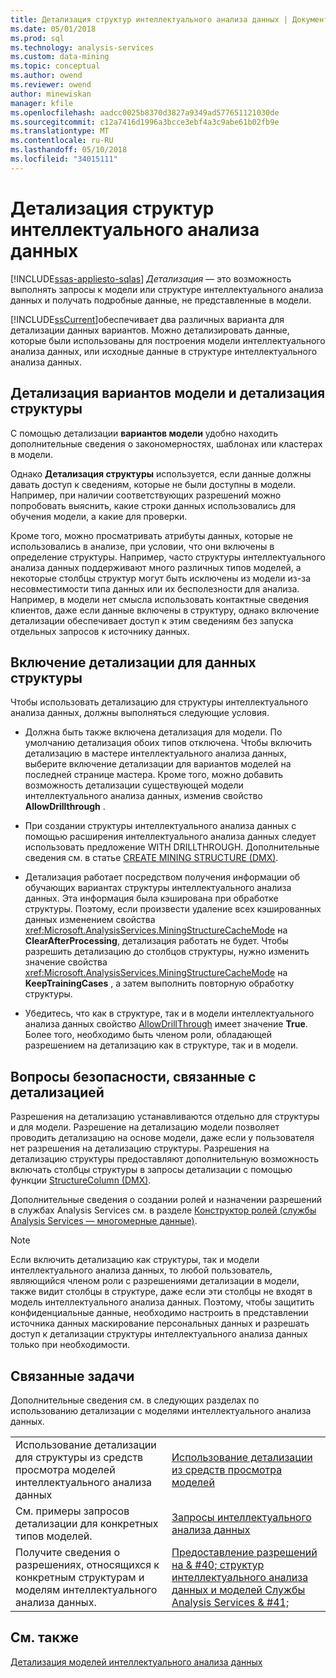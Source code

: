 ```yaml
---
title: Детализация структур интеллектуального анализа данных | Документы Microsoft
ms.date: 05/01/2018
ms.prod: sql
ms.technology: analysis-services
ms.custom: data-mining
ms.topic: conceptual
ms.author: owend
ms.reviewer: owend
author: minewiskan
manager: kfile
ms.openlocfilehash: aadcc0025b8370d3827a9349ad577651121030de
ms.sourcegitcommit: c12a7416d1996a3bcce3ebf4a3c9abe61b02fb9e
ms.translationtype: MT
ms.contentlocale: ru-RU
ms.lasthandoff: 05/10/2018
ms.locfileid: "34015111"
---
```

# <a name="drillthrough-on-mining-structures"></a>Детализация структур интеллектуального анализа данных
[!INCLUDE[ssas-appliesto-sqlas](../../includes/ssas-appliesto-sqlas.md)]
  *Детализация* — это возможность выполнять запросы к модели или структуре интеллектуального анализа данных и получать подробные данные, не представленные в модели.  
  
 [!INCLUDE[ssCurrent](../../includes/sscurrent-md.md)]обеспечивает два различных варианта для детализации данных вариантов. Можно детализировать данные, которые были использованы для построения модели интеллектуального анализа данных, или исходные данные в структуре интеллектуального анализа данных.  
  
## <a name="drillthrough-to-model-cases-vs-drillthrough-to-structure"></a>Детализация вариантов модели и детализация структуры  
 С помощью детализации **вариантов модели** удобно находить дополнительные сведения о закономерностях, шаблонах или кластерах в модели.  
  
 Однако **Детализация структуры** используется, если данные должны давать доступ к сведениям, которые не были доступны в модели. Например, при наличии соответствующих разрешений можно попробовать выяснить, какие строки данных использовались для обучения модели, а какие для проверки.  
  
 Кроме того, можно просматривать атрибуты данных, которые не использовались в анализе, при условии, что они включены в определение структуры. Например, часто структуры интеллектуального анализа данных поддерживают много различных типов моделей, а некоторые столбцы структур могут быть исключены из модели из-за несовместимости типа данных или их бесполезности для анализа. Например, в модели нет смысла использовать контактные сведения клиентов, даже если данные включены в структуру, однако включение детализации обеспечивает доступ к этим сведениям без запуска отдельных запросов к источнику данных.  
  
## <a name="enabling-drillthrough-to-structure-data"></a>Включение детализации для данных структуры  
 Чтобы использовать детализацию для структуры интеллектуального анализа данных, должны выполняться следующие условия.  
  
-   Должна быть также включена детализация для модели. По умолчанию детализация обоих типов отключена. Чтобы включить детализацию в мастере интеллектуального анализа данных, выберите включение детализации для вариантов моделей на последней странице мастера. Кроме того, можно добавить возможность детализации существующей модели интеллектуального анализа данных, изменив свойство **AllowDrillthrough** .  
  
-   При создании структуры интеллектуального анализа данных с помощью расширения интеллектуального анализа данных следует использовать предложение WITH DRILLTHROUGH. Дополнительные сведения см. в статье [CREATE MINING STRUCTURE (DMX)](../../dmx/create-mining-structure-dmx.md).  
  
-   Детализация работает посредством получения информации об обучающих вариантах структуры интеллектуального анализа данных. Эта информация была кэширована при обработке структуры. Поэтому, если произвести удаление всех кэшированных данных изменением свойства <xref:Microsoft.AnalysisServices.MiningStructureCacheMode> на **ClearAfterProcessing**, детализация работать не будет. Чтобы разрешить детализацию до столбцов структуры, нужно изменить значение свойства <xref:Microsoft.AnalysisServices.MiningStructureCacheMode> на **KeepTrainingCases** , а затем выполнить повторную обработку структуры.  
  
-   Убедитесь, что как в структуре, так и в модели интеллектуального анализа данных свойство [AllowDrillThrough](../../analysis-services/scripting/properties/allowdrillthrough-element-assl.md) имеет значение **True**. Более того, необходимо быть членом роли, обладающей разрешением на детализацию как в структуре, так и в модели.  
  
## <a name="security-issues-for-drillthrough"></a>Вопросы безопасности, связанные с детализацией  
 Разрешения на детализацию устанавливаются отдельно для структуры и для модели. Разрешение на детализацию модели позволяет проводить детализацию на основе модели, даже если у пользователя нет разрешения на детализацию структуры. Разрешения на детализацию структуры предоставляют дополнительную возможность включать столбцы структуры в запросы детализации с помощью функции [StructureColumn (DMX)](../../dmx/structurecolumn-dmx.md).  
  
 Дополнительные сведения о создании ролей и назначении разрешений в службах Analysis Services см. в разделе [Конструктор ролей (службы Analysis Services — многомерные данные)](http://msdn.microsoft.com/library/e8ba42db-0565-4d68-b3ab-0c63d8d07192).  
  
> [!NOTE]  
>  Если включить детализацию как структуры, так и модели интеллектуального анализа данных, то любой пользователь, являющийся членом роли с разрешениями детализации в модели, также видит столбцы в структуре, даже если эти столбцы не входят в модель интеллектуального анализа данных. Поэтому, чтобы защитить конфиденциальные данные, необходимо настроить в представлении источника данных маскирование персональных данных и разрешать доступ к детализации структуры интеллектуального анализа данных только при необходимости.  
  
## <a name="related-tasks"></a>Связанные задачи  
 Дополнительные сведения см. в следующих разделах по использованию детализации с моделями интеллектуального анализа данных.  
  
|||  
|-|-|  
|Использование детализации для структуры из средств просмотра моделей интеллектуального анализа данных|[Использование детализации из средств просмотра моделей](../../analysis-services/data-mining/use-drillthrough-from-the-model-viewers.md)|  
|См. примеры запросов детализации для конкретных типов моделей.|[Запросы интеллектуального анализа данных](../../analysis-services/data-mining/data-mining-queries.md)|  
|Получите сведения о разрешениях, относящихся к конкретным структурам и моделям интеллектуального анализа данных.|[Предоставление разрешений на & #40; структур интеллектуального анализа данных и моделей Службы Analysis Services & #41;](../../analysis-services/multidimensional-models/grant-permissions-on-data-mining-structures-and-models-analysis-services.md)|  
  
## <a name="see-also"></a>См. также  
 [Детализация моделей интеллектуального анализа данных](../../analysis-services/data-mining/drillthrough-on-mining-models.md)  
  
  

